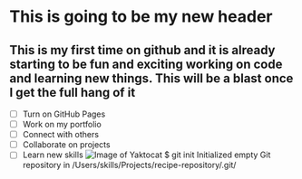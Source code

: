 # This is going to be my new header
## This is my first time on github and it is already starting to be fun and exciting working on code and learning new things. This will be a blast once I get the full hang of it
- [ ] Turn on GitHub Pages
- [ ] Work on my portfolio
- [ ] Connect with others
- [ ] Collaborate on projects
- [ ] Learn new skills
![Image of Yaktocat](https://octodex.github.com/images/yaktocat.png)
$ git init
Initialized empty Git repository in /Users/skills/Projects/recipe-repository/.git/
